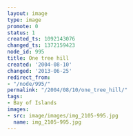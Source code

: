 ```yaml
---
layout: image
type: image
promote: 0
status: 1
created_ts: 1092143076
changed_ts: 1372159423
node_id: 995
title: One tree hill
created: '2004-08-10'
changed: '2013-06-25'
redirect_from:
- "/node/995/"
permalink: "/2004/08/10/one_tree_hill/"
tags:
- Bay of Islands
images:
- src: image/images/img_2105-995.jpg
  name: img_2105-995.jpg
---
```


